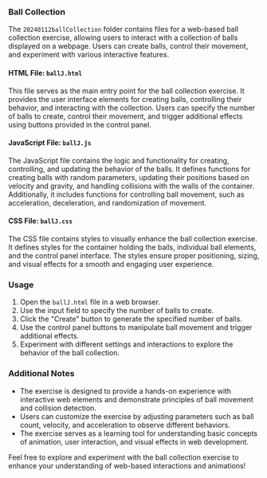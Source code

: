### Ball Collection

The `20240112ballCollection` folder contains files for a web-based ball collection exercise, allowing users to interact with a collection of balls displayed on a webpage. Users can create balls, control their movement, and experiment with various interactive features.

#### HTML File: `ballJ.html`

This file serves as the main entry point for the ball collection exercise. It provides the user interface elements for creating balls, controlling their behavior, and interacting with the collection. Users can specify the number of balls to create, control their movement, and trigger additional effects using buttons provided in the control panel.

#### JavaScript File: `ballJ.js`

The JavaScript file contains the logic and functionality for creating, controlling, and updating the behavior of the balls. It defines functions for creating balls with random parameters, updating their positions based on velocity and gravity, and handling collisions with the walls of the container. Additionally, it includes functions for controlling ball movement, such as acceleration, deceleration, and randomization of movement.

#### CSS File: `ballJ.css`

The CSS file contains styles to visually enhance the ball collection exercise. It defines styles for the container holding the balls, individual ball elements, and the control panel interface. The styles ensure proper positioning, sizing, and visual effects for a smooth and engaging user experience.

### Usage

1. Open the `ballJ.html` file in a web browser.
2. Use the input field to specify the number of balls to create.
3. Click the "Create" button to generate the specified number of balls.
4. Use the control panel buttons to manipulate ball movement and trigger additional effects.
5. Experiment with different settings and interactions to explore the behavior of the ball collection.

### Additional Notes

- The exercise is designed to provide a hands-on experience with interactive web elements and demonstrate principles of ball movement and collision detection.
- Users can customize the exercise by adjusting parameters such as ball count, velocity, and acceleration to observe different behaviors.
- The exercise serves as a learning tool for understanding basic concepts of animation, user interaction, and visual effects in web development.

Feel free to explore and experiment with the ball collection exercise to enhance your understanding of web-based interactions and animations!